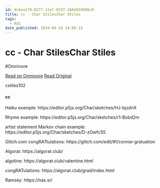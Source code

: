 ```yaml
---
id: dc6ea1f8-0277-11ef-833f-1b0e834506c8
title: cc - Char StilesChar Stiles
tags:
  - RSS
date_published: 2024-04-24 14:06:15
---
```


# cc - Char StilesChar Stiles
#Omnivore

[Read on Omnivore](https://omnivore.app/me/cc-char-stiles-char-stiles-18f11c2c99d)
[Read Original](http://charstiles.com/cc/)



cstiles102

#### cc

Haiku example: https:&#x2F;&#x2F;editor.p5js.org&#x2F;Char&#x2F;sketches&#x2F;HJ-bjzdnX

Rhyme example: https:&#x2F;&#x2F;editor.p5js.org&#x2F;Char&#x2F;sketches&#x2F;r1-Bxbd2m

artist statement Markov chain example: https:&#x2F;&#x2F;editor.p5js.org&#x2F;Char&#x2F;sketches&#x2F;D-zOwfcS5

Glitch.com congRATtulations: https:&#x2F;&#x2F;glitch.com&#x2F;edit&#x2F;#!&#x2F;connie-gratuation

Algorat: https:&#x2F;&#x2F;algorat.club&#x2F;

algotine: https:&#x2F;&#x2F;algorat.club&#x2F;valentine.html

congRATulations: https:&#x2F;&#x2F;algorat.club&#x2F;grad&#x2F;index.html

Ramsey: https:&#x2F;&#x2F;nas.sr&#x2F;